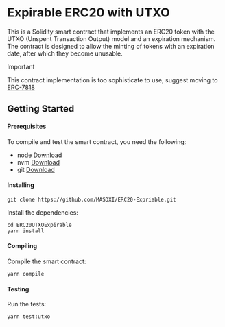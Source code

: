 # Expirable ERC20 with UTXO
This is a Solidity smart contract that implements an ERC20 token with the UTXO (Unspent Transaction Output) model and an expiration mechanism. The contract is designed to allow the minting of tokens with an expiration date, after which they become unusable.

> [!Important]
> This contract implementation is too sophisticate to use, suggest moving to [ERC-7818](https://github.com/MASDXI/ERCs/blob/master/ERCS/erc-7818.md)


## Getting Started
#### Prerequisites
To compile and test the smart contract, you need the following:

- node [Download](https://nodejs.org/en/)
- nvm [Download](https://github.com/nvm-sh/nvm#installing-and-updating)
- git [Download](https://git-scm.com/)


#### Installing
```
git clone https://github.com/MASDXI/ERC20-Expriable.git
```
Install the dependencies:
```
cd ERC20UTXOExpirable
yarn install
```
#### Compiling
Compile the smart contract:
```
yarn compile
```

#### Testing
Run the tests:
```
yarn test:utxo
```
